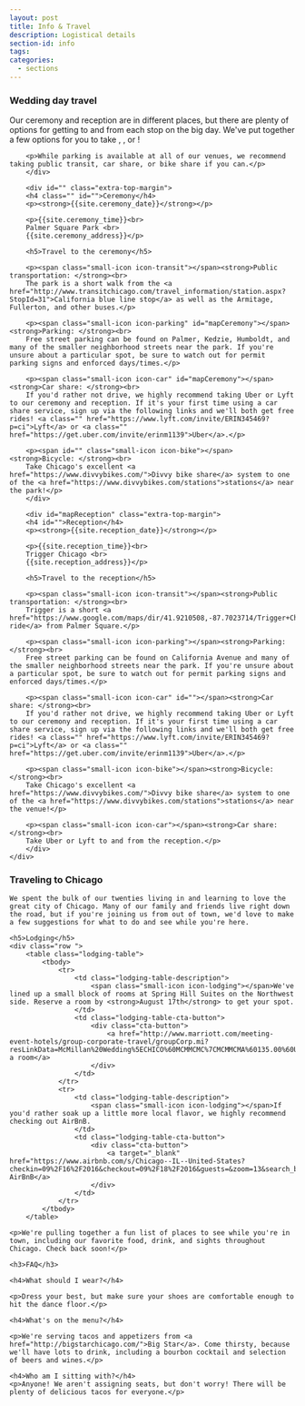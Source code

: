 ```yaml
---
layout: post
title: Info & Travel
description: Logistical details
section-id: info
tags:
categories:
  - sections
---
```


<div class="inner-container" id="">

<!-- <figure class="section-image">
    <img class="u-max-full-width" src="https://api.mapbox.com/styles/v1/danswick/cio0yit1t003dagkljbja0jsc/static/-87.697947,41.946739,15.15,0.00,45.00/800x250@2x?access_token=pk.eyJ1IjoiZGFuc3dpY2siLCJhIjoieUZiWmwtVSJ9.0cPQywdbPVmvHiHJ6NwdXA">
    <figcaption>Trigger Chicago. 2810 W Addison St.</figcaption>
</figure> -->
<!-- <div id="receptionMap" class="section-map"></div> -->

</div>

<div class="row travel-map-container">
    <div class="map-container">
        <div id="receptionMap"></div>
    </div>
    <div class="map-details right squares">
        <div id="mapOverview">
        <h3>Wedding day travel</h3>
        <p id="">Our ceremony and reception are in different places, but there are plenty of options for getting to and from each stop on the big day. We've put together a few options for you to take <span class="small-icon icon-transit"></span>, <span class="small-icon icon-car"></span>, or <span class="small-icon icon-bike"></span>!</p>

        <p>While parking is available at all of our venues, we recommend taking public transit, car share, or bike share if you can.</p>
        </div>
    
        <div id="" class="extra-top-margin">
        <h4 class="" id="">Ceremony</h4>
        <p><strong>{{site.ceremony_date}}</strong></p>

        <p>{{site.ceremony_time}}<br>
        Palmer Square Park <br>
        {{site.ceremony_address}}</p>

        <h5>Travel to the ceremony</h5>

        <p><span class="small-icon icon-transit"></span><strong>Public transportation: </strong><br>
        The park is a short walk from the <a href="http://www.transitchicago.com/travel_information/station.aspx?StopId=31">California blue line stop</a> as well as the Armitage, Fullerton, and other buses.</p>
        
        <p><span class="small-icon icon-parking" id="mapCeremony"></span><strong>Parking: </strong><br>
        Free street parking can be found on Palmer, Kedzie, Humboldt, and many of the smaller neighborhood streets near the park. If you're unsure about a particular spot, be sure to watch out for permit parking signs and enforced days/times.</p>

        <p><span class="small-icon icon-car" id="mapCeremony"></span><strong>Car share: </strong><br>
        If you'd rather not drive, we highly recommend taking Uber or Lyft to our ceremony and reception. If it's your first time using a car share service, sign up via the following links and we'll both get free rides! <a class="" href="https://www.lyft.com/invite/ERIN345469?p=ci">Lyft</a> or <a class="" href="https://get.uber.com/invite/erinm1139">Uber</a>.</p>
        
        <p><span id="" class="small-icon icon-bike"></span><strong>Bicycle: </strong><br>
        Take Chicago's excellent <a href="https://www.divvybikes.com/">Divvy bike share</a> system to one of the <a href="https://www.divvybikes.com/stations">stations</a> near the park!</p>
        </div>

        <div id="mapReception" class="extra-top-margin">
        <h4 id="">Reception</h4>
        <p><strong>{{site.reception_date}}</strong></p>

        <p>{{site.reception_time}}<br>
        Trigger Chicago <br>
        {{site.reception_address}}</p>

        <h5>Travel to the reception</h5>

        <p><span class="small-icon icon-transit"></span><strong>Public transportation: </strong><br>
        Trigger is a short <a href="https://www.google.com/maps/dir/41.9210508,-87.7023714/Trigger+Chicago,+2810+West+Addison+Street,+Chicago,+IL+60618/@41.9339213,-87.7140307,14z/">bus ride</a> from Palmer Square.</p>
        
        <p><span class="small-icon icon-parking"></span><strong>Parking: </strong><br>
        Free street parking can be found on California Avenue and many of the smaller neighborhood streets near the park. If you're unsure about a particular spot, be sure to watch out for permit parking signs and enforced days/times.</p>

        <p><span class="small-icon icon-car" id=""></span><strong>Car share: </strong><br>
        If you'd rather not drive, we highly recommend taking Uber or Lyft to our ceremony and reception. If it's your first time using a car share service, sign up via the following links and we'll both get free rides! <a class="" href="https://www.lyft.com/invite/ERIN345469?p=ci">Lyft</a> or <a class="" href="https://get.uber.com/invite/erinm1139">Uber</a>.</p>
        
        <p><span class="small-icon icon-bike"></span><strong>Bicycle: </strong><br>
        Take Chicago's excellent <a href="https://www.divvybikes.com/">Divvy bike share</a> system to one of the <a href="https://www.divvybikes.com/stations">stations</a> near the venue!</p>

        <p><span class="small-icon icon-car"></span><strong>Car share: </strong><br>
        Take Uber or Lyft to and from the reception.</p>
        </div>
    </div>
</div>

<div class="inner-container">
    <h3>Traveling to Chicago</h3>

    We spent the bulk of our twenties living in and learning to love the great city of Chicago. Many of our family and friends live right down the road, but if you're joining us from out of town, we'd love to make a few suggestions for what to do and see while you're here. 

    <h5>Lodging</h5>
    <div class="row ">
        <table class="lodging-table">
            <tbody>
                <tr>
                    <td class="lodging-table-description">
                        <span class="small-icon icon-lodging"></span>We've lined up a small block of rooms at Spring Hill Suites on the Northwest side. Reserve a room by <strong>August 17th</strong> to get your spot. 
                    </td>
                    <td class="lodging-table-cta-button">
                        <div class="cta-button">
                            <a href="http://www.marriott.com/meeting-event-hotels/group-corporate-travel/groupCorp.mi?resLinkData=McMillan%20Wedding%5ECHICO%60MCMMCMC%7CMCMMCMA%60135.00%60USD%60false%602%609/16/16%609/18/16%608/17/16&app=resvlink&stop_mobi=yes">Reserve a room</a>
                        </div>
                    </td>
                </tr>
                <tr>
                    <td class="lodging-table-description">
                        <span class="small-icon icon-lodging"></span>If you'd rather soak up a little more local flavor, we highly recommend checking out AirBnB.
                    </td>
                    <td class="lodging-table-cta-button">
                        <div class="cta-button">
                            <a target="_blank" href="https://www.airbnb.com/s/Chicago--IL--United-States?checkin=09%2F16%2F2016&checkout=09%2F18%2F2016&guests=&zoom=13&search_by_map=true&sw_lat=41.86523769935195&sw_lng=-87.69389481253131&ne_lat=41.9482705828654&ne_lng=-87.61098236746295&ss_id=rbs2zdcy&s_tag=j5aYUFch">Chicago AirBnB</a>
                        </div>
                    </td>
                </tr>
            </tbody>
        </table>
        

<!-- #### Our favorite food and drinks -->

    <p>We're pulling together a fun list of places to see while you're in town, including our favorite food, drink, and sights throughout Chicago. Check back soon!</p>

<!-- #### See the sights -->

<!-- <span class="small-icon icon-amusement"></span><span class="small-icon icon-restaurant"></span>Lorem ipsum dolor sit amet, consectetur adipisicing elit. Nesciunt optio ipsum necessitatibus fuga deleniti non porro, recusandae enim, facilis, voluptates rerum quae consequuntur cum adipisci libero ad velit hic sapiente. -->

    <h3>FAQ</h3>

    <h4>What should I wear?</h4> 

    <p>Dress your best, but make sure your shoes are comfortable enough to hit the dance floor.</p>

    <h4>What's on the menu?</h4>

    <p>We're serving tacos and appetizers from <a href="http://bigstarchicago.com/">Big Star</a>. Come thirsty, because we'll have lots to drink, including a bourbon cocktail and selection of beers and wines.</p>

    <h4>Who am I sitting with?</h4>
    <p>Anyone! We aren't assigning seats, but don't worry! There will be plenty of delicious tacos for everyone.</p>
</div>
